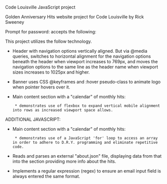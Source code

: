 
Code Louisville JavaScript project

Golden Anniversary Hits website
project for Code Louisville by Rick Sweeney

Prompt for password:  accepts the following:
 

This project utilizes the follow technology.

* Header with navigation options vertically aligned.  But via @media queries, switches to horizontal alignment for the navigation options beneath the header when viewport increases to 769px, and moves the navigation options to the same line as the header name when viewport sizes increases to 1025px and higher.

* Banner uses CSS @keyframes and :hover pseudo-class to animate logo when pointer hovers over it.

* Main content section with a "calendar" of monthly hits:

       * demonstrates use of flexbox to expand vertical mobile alignment into rows as increased viewport space allows.


ADDITIONAL JAVASCRIPT:

* Main content section with a "calendar" of monthly hits:

       * demonstrates use of a JavaScript 'for' loop to access an array in order to adhere to D.R.Y. programming and eliminate repetitive code.

* Reads and parses an external "about.json" file, displaying  data from that into the section providing more info about the hits.


* Implements a regular expression (regex) to ensure an email input field is always entered the same format.


